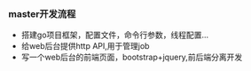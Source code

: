 ### master开发流程
- 搭建go项目框架，配置文件，命令行参数，线程配置...   
- 给web后台提供http API,用于管理job   
- 写一个web后台的前端页面，bootstrap+jquery,前后端分离开发 
